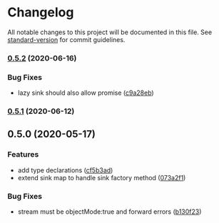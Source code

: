 # Changelog

All notable changes to this project will be documented in this file. See [standard-version](https://github.com/conventional-changelog/standard-version) for commit guidelines.

### [0.5.2](https://github.com/rdf-esm/sink-map/compare/v0.5.1...v0.5.2) (2020-06-16)


### Bug Fixes

* lazy sink should also allow promise ([c9a28eb](https://github.com/rdf-esm/sink-map/commit/c9a28eba4005ef01798137d745a8b4a60bfcecf3))

### [0.5.1](https://github.com/rdf-esm/sink-map/compare/v0.5.0...v0.5.1) (2020-06-12)

## 0.5.0 (2020-05-17)


### Features

* add type declarations ([cf5b3ad](https://github.com/rdf-esm/sink-map/commit/cf5b3ad9514801c9b876006e34f9e0c2af90aaab))
* extend sink map to handle sink factory method ([073a2f1](https://github.com/rdf-esm/sink-map/commit/073a2f1cd9644b80136f31ff1dc2c603260633f6))


### Bug Fixes

* stream must be objectMode:true and forward errors ([b130f23](https://github.com/rdf-esm/sink-map/commit/b130f2318ffd67a15781e037a75e81d824bded45))
